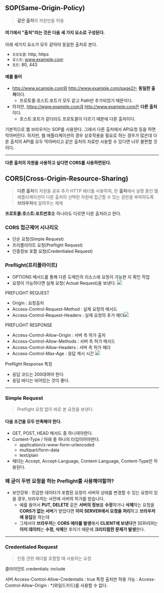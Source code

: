 ## SOP(Same-Origin-Policy)
> **같은 출처**의 자원만을 허용

#### 여기에서 "출처"라는 것은 다음 세 가지 요소로 구성된다.
아래 세가지 요소가 모두 같아야 동일한 출처로 본다.
- `프로토콜`:  http, https
- `호스트`: www.example.com
- `포트`: 80, 443
#### 예를 들어
- http://www.ecample.com와 http://www.example.com/page2는 **동일한 출처**이다.
	- 프로토콜:호스트:포트가 모두 같고 Path만 추가되었기 때문이다.
- 하지만, https://www.example.com과 http://www.example.com은 **다른 출처**이다.
	- 호스트:포트가 같더라도 프로토콜이 다르기 때문에 다른 출처이다.

기본적으로 웹 브라우저는 SOP를 사용한다. 그래서 다른 출처에서 API요청 등을 하면 막아버린다. 
하지만, 웹 애플리케이션의 경우 상호작용을 필요로 하는 경우가 많은데 다른 출저의 API를 모두 막아버리고 같은 출처의 자료만 사용할 수 있다면 너무 불편할 것이다.

---
**다른 출처의 자원을 사용하고 싶다면 CORS를 사용하면된다.**
## CORS(Cross-Origin-Resource-Sharing)
> **다른 출처**의 자원을 공유
> 추가 HTTP 헤더를 사용하여, 한 **출처**에서 실행 중인 웹 애플리케이션이 다른 출처의 선택한 자원에 접근할 수 있는 권한을 부여하도록 **브라우저**에 알려주는 체제

**프로토콜:호스트:포트번호**중 하나라도 다르면 다른 출처라고 한다.
### CORS 접근제어 시나리오
- 단순 요청(Simple Request)
- 프리플라이트 요청(Preflight Request)
- 인증정보 포함 요청(Credentialed Request)

### Preflight(프리플라이트)
- OPTIONS 메서드를 통해 다른 도메인의 리소스에 요청이 가능한 지 확인 작업
- 요청이 가능하다면 실제 요청( Actual Request)을 보낸다.
![](https://i.imgur.com/vpj0Olj.png)

PREFLIGHT REQUEST
- Origin : 요청출처
- Access-Control-Request-Method : 실제 요청의 메서드
- Access-Control-Request-Headers : 실제 요청의 추가 헤더![](https://i.imgur.com/IXA7WY6.png)

PREFLIGHT RESPONSE
- Access-Control-Allow-Origin : 서버 측 허가 출처
- Access-Control-Allow-Methods : 서버 측 허가 메서드
- Access-Control-Allow-Headers : 서버 측 허가 헤더
- Access-Control-Max-Age : 응답 캐시 시간
![](https://i.imgur.com/BqTCxir.png)

Preflight Response 특징
- 응답 코드는 200대여야 한다.
- 응답 바디는 비어있는 것이 좋다.
---
### Simple Request
> Preflight 요청 없이 바로 본 요청을 보낸다.

#### 다음 조건을 모두 만족해야 한다.
- GET, POST, HEAD 메서드 중 하나여야한다.
- Content-Type / 아래 중 하나의 타입이어야한다.
	- application/x-www-form-urlencoded
	- multipart/form-data
	- text/plain
- 헤더는 Accept, Accept-Language, Content-Language, Content-Type만 허용된다.

### 왜 굳이 두번 요청을 하는 Preflight를 사용해야할까?
- 보안강화 : 민감한 데이터가 포함된 요청이 서버의 상태를 변경할 수 있는 요청이 있을 경우, 브라우저는 사전에 서버의 허가를 받습니다. 
	- 예를 들어서 **PUT, DELETE** 같은 **서버의 정보**를 **수정**하거나 **삭제**하는 요청을 **CORS가 없는 서버**가 받았다면 **이미 SERVER에서 요청을 처리**하고 **브라우저에 응답**을 하는데 
	- 그제서야 **브라우저**는 **CORS 에러를 발생**해서 **CLIENT에 보낸다**면 SERVER는 **이미 데이터**는 **수정, 삭제**한 후이기 때문에 **크리티컬한 문제가 발생**한다.
---
### Credentialed Request
> 인증 관련 헤더를 호함할 때 사용하는 요청

클라이언트
credentials: include

서버
Access-Control-Allow-Credentalis : true
특정 출처만 허용 가능 : Access-Control-Allow-Origin : *(와일드카드)를 사용할 수 없다.